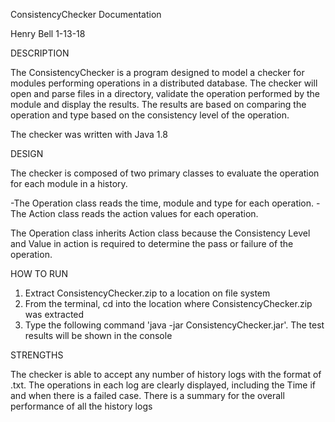 ConsistencyChecker Documentation

Henry Bell
1-13-18

DESCRIPTION

The ConsistencyChecker is a program designed to model a checker for modules performing operations in a distributed database. The checker will open and parse files in a directory, validate the operation performed by the module and display the results. The results are based on comparing the operation and type based on the consistency level of the operation.

The checker was written with Java 1.8

DESIGN

The checker is composed of two primary classes to evaluate the operation for each module in a history. 

 -The Operation class reads the time, module and type for each operation. 
 -The Action class reads the action values for each operation.
 
The Operation class inherits Action class because the Consistency Level and Value in action is required to determine the pass or failure of the operation.

HOW TO RUN

1. Extract ConsistencyChecker.zip to a location on file system
2. From the terminal, cd into the location where ConsistencyChecker.zip was extracted
3. Type the following command 'java -jar ConsistencyChecker.jar'. The test results will be shown in the console

STRENGTHS

The checker is able to accept any number of history logs with the format of .txt. 
The operations in each log are clearly displayed, including the Time if and when there is a failed case.
There is a summary for the overall performance of all the history logs


